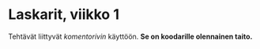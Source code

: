 # Laskarit, viikko 1

Tehtävät liittyvät *komentorivin* käyttöön. **Se on koodarille olennainen taito.**
